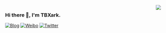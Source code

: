 <img align="right" src="https://github-readme-stats.vercel.app/api?username=tbxark&title_color=222&text_color=333" />

### Hi there 👋, I'm TBXark.

[![Blog](https://img.shields.io/badge/Blog-111.svg)](https://www.tbxark.com)
[![Weibo](https://img.shields.io/badge/Weibo-ff2000.svg)](https://weibo.com/tbxark)
[![Twitter](https://img.shields.io/badge/Twitter-1190df.svg)](https://twitter.com/tbxark)
